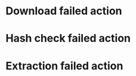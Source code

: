 <!-- TODO: description of flow of whole action -->

# Download failed action

# Hash check failed action

# Extraction failed action
